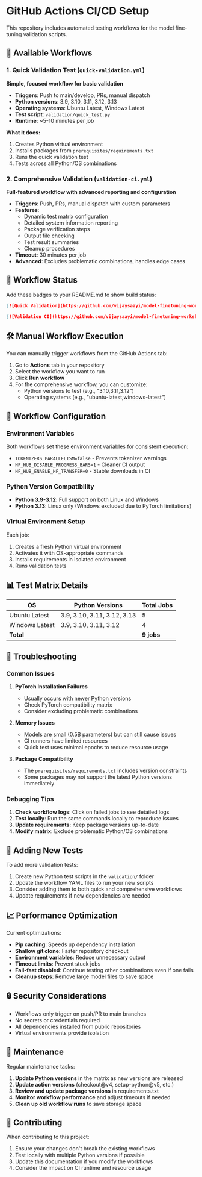# GitHub Actions CI/CD Setup

This repository includes automated testing workflows for the model fine-tuning validation scripts.

## 🚀 Available Workflows

### 1. Quick Validation Test (`quick-validation.yml`)
**Simple, focused workflow for basic validation**

- **Triggers**: Push to main/develop, PRs, manual dispatch
- **Python versions**: 3.9, 3.10, 3.11, 3.12, 3.13
- **Operating systems**: Ubuntu Latest, Windows Latest
- **Test script**: `validation/quick_test.py`
- **Runtime**: ~5-10 minutes per job

**What it does:**
1. Creates Python virtual environment
2. Installs packages from `prerequisites/requirements.txt`
3. Runs the quick validation test
4. Tests across all Python/OS combinations

### 2. Comprehensive Validation (`validation-ci.yml`)
**Full-featured workflow with advanced reporting and configuration**

- **Triggers**: Push, PRs, manual dispatch with custom parameters
- **Features**: 
  - Dynamic test matrix configuration
  - Detailed system information reporting  
  - Package verification steps
  - Output file checking
  - Test result summaries
  - Cleanup procedures
- **Timeout**: 30 minutes per job
- **Advanced**: Excludes problematic combinations, handles edge cases

## 🎯 Workflow Status

Add these badges to your README.md to show build status:

```markdown
[![Quick Validation](https://github.com/vijaysaayi/model-finetuning-workshop/actions/workflows/quick-validation.yml/badge.svg)](https://github.com/vijaysaayi/model-finetuning-workshop/actions/workflows/quick-validation.yml)

[![Validation CI](https://github.com/vijaysaayi/model-finetuning-workshop/actions/workflows/validation-ci.yml/badge.svg)](https://github.com/vijaysaayi/model-finetuning-workshop/actions/workflows/validation-ci.yml)
```

## 🛠️ Manual Workflow Execution

You can manually trigger workflows from the GitHub Actions tab:

1. Go to **Actions** tab in your repository
2. Select the workflow you want to run
3. Click **Run workflow**
4. For the comprehensive workflow, you can customize:
   - Python versions to test (e.g., "3.10,3.11,3.12")
   - Operating systems (e.g., "ubuntu-latest,windows-latest")

## 🔧 Workflow Configuration

### Environment Variables
Both workflows set these environment variables for consistent execution:
- `TOKENIZERS_PARALLELISM=false` - Prevents tokenizer warnings
- `HF_HUB_DISABLE_PROGRESS_BARS=1` - Cleaner CI output
- `HF_HUB_ENABLE_HF_TRANSFER=0` - Stable downloads in CI

### Python Version Compatibility

- **Python 3.9-3.12**: Full support on both Linux and Windows
- **Python 3.13**: Linux only (Windows excluded due to PyTorch limitations)

### Virtual Environment Setup
Each job:
1. Creates a fresh Python virtual environment
2. Activates it with OS-appropriate commands
3. Installs requirements in isolated environment
4. Runs validation tests

## 📊 Test Matrix Details

| OS | Python Versions | Total Jobs |
|---|---|---|
| Ubuntu Latest | 3.9, 3.10, 3.11, 3.12, 3.13 | 5 |
| Windows Latest | 3.9, 3.10, 3.11, 3.12 | 4 |
| **Total** | | **9 jobs** |

## 🐛 Troubleshooting

### Common Issues

1. **PyTorch Installation Failures**
   - Usually occurs with newer Python versions
   - Check PyTorch compatibility matrix
   - Consider excluding problematic combinations

2. **Memory Issues**
   - Models are small (0.5B parameters) but can still cause issues
   - CI runners have limited resources
   - Quick test uses minimal epochs to reduce resource usage

3. **Package Compatibility**
   - The `prerequisites/requirements.txt` includes version constraints
   - Some packages may not support the latest Python versions immediately

### Debugging Tips

1. **Check workflow logs**: Click on failed jobs to see detailed logs
2. **Test locally**: Run the same commands locally to reproduce issues
3. **Update requirements**: Keep package versions up-to-date
4. **Modify matrix**: Exclude problematic Python/OS combinations

## 🚀 Adding New Tests

To add more validation tests:

1. Create new Python test scripts in the `validation/` folder
2. Update the workflow YAML files to run your new scripts
3. Consider adding them to both quick and comprehensive workflows
4. Update requirements if new dependencies are needed

## 📈 Performance Optimization

Current optimizations:
- **Pip caching**: Speeds up dependency installation
- **Shallow git clone**: Faster repository checkout  
- **Environment variables**: Reduce unnecessary output
- **Timeout limits**: Prevent stuck jobs
- **Fail-fast disabled**: Continue testing other combinations even if one fails
- **Cleanup steps**: Remove large model files to save space

## 🔒 Security Considerations

- Workflows only trigger on push/PR to main branches
- No secrets or credentials required
- All dependencies installed from public repositories
- Virtual environments provide isolation

## 📝 Maintenance

Regular maintenance tasks:
1. **Update Python versions** in the matrix as new versions are released
2. **Update action versions** (checkout@v4, setup-python@v5, etc.)
3. **Review and update package versions** in requirements.txt
4. **Monitor workflow performance** and adjust timeouts if needed
5. **Clean up old workflow runs** to save storage space

## 🤝 Contributing

When contributing to this project:
1. Ensure your changes don't break the existing workflows
2. Test locally with multiple Python versions if possible
3. Update this documentation if you modify the workflows
4. Consider the impact on CI runtime and resource usage
